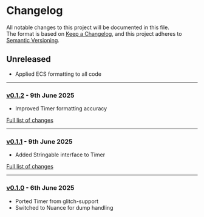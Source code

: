 # Changelog

All notable changes to this project will be documented in this file.<br>
The format is based on [Keep a Changelog](https://keepachangelog.com/en/1.0.0/),
and this project adheres to [Semantic Versioning](https://semver.org/spec/v2.0.0.html).

## Unreleased
- Applied ECS formatting to all code

---

### [v0.1.2](https://github.com/decodelabs/kairos/commits/v0.1.2) - 9th June 2025

- Improved Timer formatting accuracy

[Full list of changes](https://github.com/decodelabs/kairos/compare/v0.1.1...v0.1.2)

---

### [v0.1.1](https://github.com/decodelabs/kairos/commits/v0.1.1) - 9th June 2025

- Added Stringable interface to Timer

[Full list of changes](https://github.com/decodelabs/kairos/compare/v0.1.0...v0.1.1)

---

### [v0.1.0](https://github.com/decodelabs/kairos/commits/v0.1.0) - 6th June 2025

- Ported Timer from glitch-support
- Switched to Nuance for dump handling
